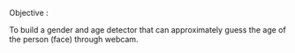Objective :

To build a gender and age detector that can approximately guess the age of the person (face) through webcam.
